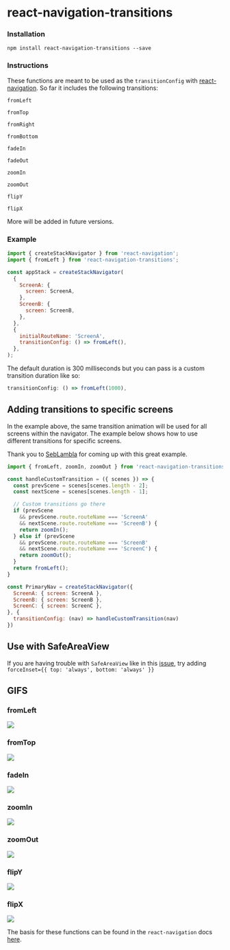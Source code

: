 # react-navigation-transitions

### Installation
`npm install react-navigation-transitions --save`

### Instructions
These functions are meant to be used as the `transitionConfig` with [react-navigation](https://reactnavigation.org/). So far it includes the following transitions:

`fromLeft`

`fromTop`

`fromRight`

`fromBottom`

`fadeIn`

`fadeOut`

`zoomIn`

`zoomOut`

`flipY`

`flipX`

More will be added in future versions.

### Example

```javascript
import { createStackNavigator } from 'react-navigation';
import { fromLeft } from 'react-navigation-transitions';

const appStack = createStackNavigator(
  {
    ScreenA: {
      screen: ScreenA,
    },
    ScreenB: {
      screen: ScreenB,
    },
  },
  {
    initialRouteName: 'ScreenA',
    transitionConfig: () => fromLeft(),
  },
);
```

The default duration is 300 milliseconds but you can pass is a custom transition duration like so:

```javascript
transitionConfig: () => fromLeft(1000),
```

## Adding transitions to specific screens

In the example above, the same transition animation will be used for all screens within the
navigator. The example below shows how to use different transitions for specific screens.

Thank you to [SebLambla](https://github.com/SebLambla) for coming up with this great example.

```javascript
import { fromLeft, zoomIn, zoomOut } from 'react-navigation-transitions'

const handleCustomTransition = ({ scenes }) => {
  const prevScene = scenes[scenes.length - 2];
  const nextScene = scenes[scenes.length - 1];

  // Custom transitions go there
  if (prevScene
    && prevScene.route.routeName === 'ScreenA'
    && nextScene.route.routeName === 'ScreenB') {
    return zoomIn();
  } else if (prevScene
    && prevScene.route.routeName === 'ScreenB'
    && nextScene.route.routeName === 'ScreenC') {
    return zoomOut();
  }
  return fromLeft();
}

const PrimaryNav = createStackNavigator({
  ScreenA: { screen: ScreenA },
  ScreenB: { screen: ScreenB },
  ScreenC: { screen: ScreenC },
}, {
  transitionConfig: (nav) => handleCustomTransition(nav)
})
```

## Use with SafeAreaView

If you are having trouble with `SafeAreaView` like in this [issue](https://github.com/plmok61/react-navigation-transitions/issues/11), try adding `forceInset={{ top: 'always', bottom: 'always' }}`

## GIFS

### fromLeft

![](./gifs/from-left.gif)

### fromTop

![](./gifs/from-top.gif)

### fadeIn

![](./gifs/fade-in.gif)

### zoomIn

![](./gifs/zoom-in.gif)

### zoomOut

![](./gifs/zoom-out.gif)

### flipY

![](./gifs/flip-y.gif)

### flipX

![](./gifs/flip-x.gif)

The basis for these functions can be found in the `react-navigation` docs [here](https://reactnavigation.org/docs/stack-navigator.html#modal-stacknavigator-with-custom-screen-transitions).
